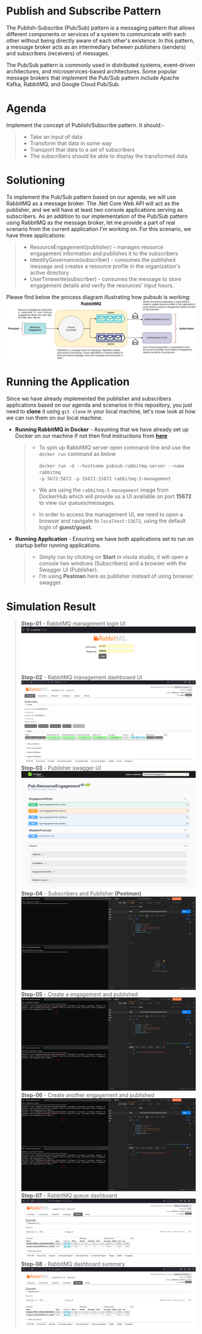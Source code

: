 # Publish and Subscribe Pattern
The Publish-Subscribe (Pub/Sub) pattern is a messaging pattern that allows different components or services of a system to communicate with each other without being directly
aware of each other's existence. In this pattern, a message broker acts as an intermediary between publishers (senders) and subscribers (receivers) of messages.

The Pub/Sub pattern is commonly used in distributed systems, event-driven architectures, and microservices-based architectures. Some popular message brokers that implement 
the Pub/Sub pattern include Apache Kafka, RabbitMQ, and Google Cloud Pub/Sub.

# Agenda
Implement the concept of Publish/Subscribe pattern. It should:-
 > - Take an input of data
 > - Transform that data in some way
 > - Transport that data to a set of subscribers
 > - The subscribers should be able to display the transformed data

# Solutioning
To implement the Pub/Sub pattern based on our agenda, we will use RabbitMQ as a message broker. The .Net Core Web API will act as the publisher, and we will have at least two console applications serving as subscribers. As an addition to our implementation of the Pub/Sub pattern using RabbitMQ as the message broker, let me provide a part of real scenario from the current application I'm working on. For this scenario, we have three applications:

  > - ResourceEngagement(publisher) - manages resource engagement information and publishes it to the subscribers
  > - IdentityGovernance(subscriber) - consumes the published message and creates a resource profile in the organization's active directory 
  > - UserTimewrite(subscriber) - consumes the message to store engagement details and verify the resources' input hours.

Please find below the process diagram illustrating how pubsub is working:
![alt tag](https://github.com/mmrmilon/publishsubscribepattern/blob/main/images/messaging_broker.jpg)

# Running the Application
Since we have already implemented the publisher and subscribers applications based on our agenda and scenarios in this repository, you just need to **clone** it using <code>git clone</code> in your local machine, let's now look at how we can run them on our local machine.
 - **Running RabbitMQ in Docker** - Assuming that we have already set up Docker on our machine if not then find instructions from [**here**](https://www.docker.com/get-started/)
    > - To spin up RabbitMQ server open command-line and use the <code>docker run</code> command as below
    >
    >   <code>docker run -d --hostname pubsub-rabbitmq-server --name rabbitmq -p 5672:5672 -p 15672:15672 rabbitmq:3-management</code>
    >
    > - We are using the <code>rabbitmq:3-management</code> image from DockerHub which will provide us a UI available on port **15672** to view our queues/messages.
    > - In order to access the management UI, we need to open a browser and navigate to <code>localhost:15672</code>, using the default login of **guest/guest**.
 
 - **Running Application** - Ensuring we have both applications set to run on startup befor running applications.
    > - Simply run by clicking on **Start** in visula studio, it will open a console two windows (Subscribers) and a browser with the Swagger UI (Publisher). 
    > - I'm using **Postman** here as publisher instead of using browser swagger.

# Simulation Result
  > **Step-01** - RabbitMQ management login UI
  >  ![alt tag](https://github.com/mmrmilon/publishsubscribepattern/blob/main/images/rabbitmq_management_ui_login.png)
  > **Step-02** - RabbitMQ management dashboaed UI
  >  ![alt tag](https://github.com/mmrmilon/publishsubscribepattern/blob/main/images/rabbitmq_management_ui.png)
  > **Step-03** - Publisher swagger UI
  >  ![alt tag](https://github.com/mmrmilon/publishsubscribepattern/blob/main/images/publisher_swagger_ui.png)
  > **Step-04** - Subscribers and Publisher **(Postman)**
  >  ![alt tag](https://github.com/mmrmilon/publishsubscribepattern/blob/main/images/publisher_subscriber_running_01.png)
  > **Step-05** - Create a engagement and published 
  >  ![alt tag](https://github.com/mmrmilon/publishsubscribepattern/blob/main/images/publisher_subscriber_running_02.png)
  > **Step-06** - Create another engagement and published 
  >  ![alt tag](https://github.com/mmrmilon/publishsubscribepattern/blob/main/images/publisher_subscriber_running_03.png)
  > **Step-07** - RabbitMQ queue dashboard
  >  ![alt tag](https://github.com/mmrmilon/publishsubscribepattern/blob/main/images/rabbitmq_management_ui_01.png)
  > **Step-08** - RabbitMQ dashboard summary
  >  ![alt tag](https://github.com/mmrmilon/publishsubscribepattern/blob/main/images/rabbitmq_management_ui_01.png)
